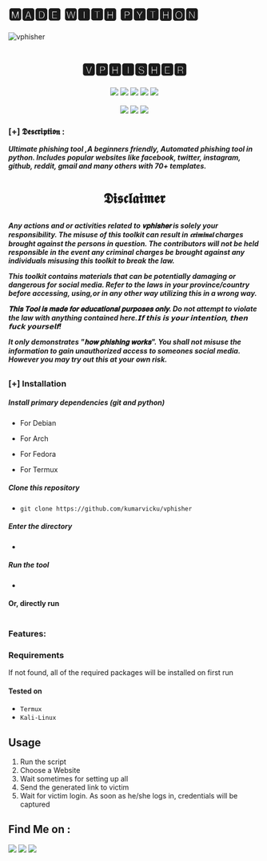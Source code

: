 
<!--![image](https://user-images.githubusercontent.com/84949946/149452783-5e23638c-0299-4849-b745-d6618c96d062.png)-->
<h1>🅼🅰🅳🅴 🆆🅸🆃🅷 🅿🆈🆃🅷🅾🅽</h1>




![vphisher](https://user-images.githubusercontent.com/84949946/149452645-f9e0e8ed-eb18-486b-be18-f8ff9b3e0bea.PNG)

<h1 align="center">🆅🅿🅷🅸🆂🅷🅴🆁</h1>
<p align="center">
  <img src="https://img.shields.io/badge/Version-1.0-black?style=for-the-badge">
  <img src="https://img.shields.io/github/stars/kumarvicku/vphisher?style=for-the-badge&color=darkblue">
  <img src="https://img.shields.io/github/forks/kumarvicku/vphisher?color=brown&style=for-the-badge">
  <img src="https://img.shields.io/github/issues/kumarvicku/vphisher?color=darkgreen&style=for-the-badge">
  <img src="https://img.shields.io/github/license/kumarvicku/vphisher?style=for-the-badge&color=darkred">   
<br>
<br>
  <img src="https://img.shields.io/badge/Author-Kumarvicku-blue?style=flat-rectangle">
  <img src="https://img.shields.io/badge/Open%20Source-Yes-black?style=flat-rectangle">
  <img src="https://img.shields.io/badge/Written%20In-Python-darkgreen?style=flat-rectangle">
</p>

### [+] 𝕯𝖊𝖘𝖈𝖗𝖎𝖕𝖙𝖎𝖔𝖓 :
<i><b>Ultimate phishing tool ,A beginners friendly, Automated phishing tool in python. Includes popular websites like facebook, twitter, instagram, github, reddit, gmail and many others with 70+ templates.</i></b>

<h1><p align="center">𝕯𝖎𝖘𝖈𝖑𝖆𝖎𝖒𝖊𝖗</p></h1>

<i><b>Any actions and or activities related to 𝐯𝐩𝐡𝐢𝐬𝐡𝐞𝐫 is solely your responsibility. The misuse of this toolkit can result in 𝖈𝖗𝖎𝖒𝖎𝖓𝖆𝖑 charges brought against the persons in question. The contributors will not be held responsible in the event any criminal charges be brought against any individuals misusing this toolkit to break the law.

This toolkit contains materials that can be potentially damaging or dangerous for social media. Refer to the laws in your province/country before accessing, using,or in any other way utilizing this in a wrong way.

𝐓𝐡𝐢𝐬 𝐓𝐨𝐨𝐥 𝐢𝐬 𝐦𝐚𝐝𝐞 𝐟𝐨𝐫 𝐞𝐝𝐮𝐜𝐚𝐭𝐢𝐨𝐧𝐚𝐥 𝐩𝐮𝐫𝐩𝐨𝐬𝐞𝐬 𝐨𝐧𝐥𝐲. Do not attempt to violate the law with anything contained here.𝗜𝗳 𝘁𝗵𝗶𝘀 𝗶𝘀 𝘆𝗼𝘂𝗿 𝗶𝗻𝘁𝗲𝗻𝘁𝗶𝗼𝗻, 𝘁𝗵𝗲𝗻 𝗳𝘂𝗰𝗸 𝘆𝗼𝘂𝗿𝘀𝗲𝗹𝗳!

  It only demonstrates "𝐡𝐨𝐰 𝐩𝐡𝐢𝐬𝐡𝐢𝐧𝐠 𝐰𝐨𝐫𝐤𝐬". You shall not misuse the information to gain unauthorized access to someones social media. However you may try out this at your own risk.</i></b>

##

### [+] Installation

##### Install primary dependencies (git and python)
- For Debian
    
 - For Arch
    
 - For Fedora
    
 - For Termux
    

##### Clone this repository

 - ```git clone https://github.com/kumarvicku/vphisher```
##### Enter the directory
 - ``` ```

##### Run the tool
 - ``` ```

#### Or, directly run
```

```

### Features:


### Requirements


If not found, all of the required packages will be installed on first run

#### Tested on

 - `Termux`
 - `Kali-Linux`

## Usage

1. Run the script
2. Choose a Website
3. Wait sometimes for setting up all
4. Send the generated link to victim
5. Wait for victim login. As soon as he/she logs in, credentials will be captured


## Find Me on :
<p align="left">
  <a href="https://github.com/kumarvicku"_blank"><img src="https://img.shields.io/badge/Github-kumarvicku-darkblue?style=for-the-badge&logo=github"></a>
  <a href="https://www.instagram.com/v_for_vicku/" target="_blank"><img src="https://img.shields.io/badge/IG-%40v_for_vicku-darkblue?style=for-the-badge&logo=instagram"></a>
  <a href="https://www.facebook.com/profile.php?id=100055525980457" target="_blank"><img src="https://img.shields.io/badge/Chat-Messenger-darkblue?style=for-the-badge&logo=facebook"></a>
</p>
